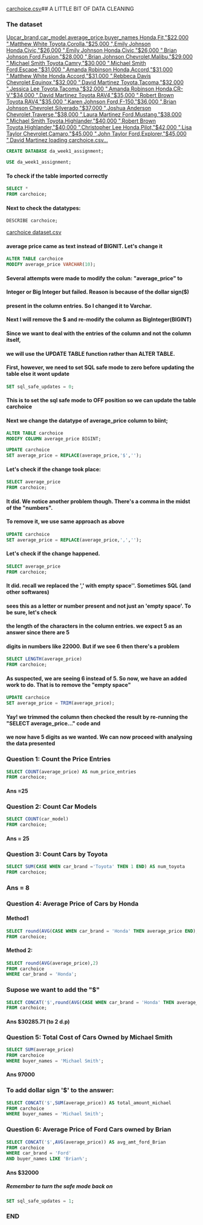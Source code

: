 [carchoice.csv](https://github.com/Okonkwosolomon1/Some-data-cleaning-fun/files/14067802/carchoice.csv)## A LITTLE BIT OF DATA CLEANING 
### The dataset

[Upcar_brand,car_model,average_price,buyer_names
Honda,Fit,"$22,000 ",Matthew White
Toyota,Corolla,"$25,000 ",Emily Johnson
Honda,Civic,"$26,000 ",Emily Johnson
Honda,Civic,"$26,000 ",Brian Johnson
Ford,Fusion,"$28,000 ",Brian Johnson
Chevrolet,Malibu,"$29,000 ",Michael Smith
Toyota,Camry,"$30,000 ",Michael Smith
Ford,Escape,"$31,000 ",Amanda Robinson
Honda,Accord,"$31,000 ",Matthew White
Honda,Accord,"$31,000 ",Rebbeca Davis
Chevrolet,Equinox,"$32,000 ",David Martinez
Toyota,Tacoma,"$32,000 ",Jessica Lee
Toyota,Tacoma,"$32,000 ",Amanda Robinson
Honda,CR-V,"$34,000 ",David Martinez
Toyota,RAV4,"$35,000 ",Robert Brown
Toyota,RAV4,"$35,000 ",Karen Johnson
Ford,F-150,"$36,000 ",Brian Johnson
Chevrolet,Silverado,"$37,000 ",Joshua Anderson
Chevrolet,Traverse,"$38,000 ",Laura Martinez
Ford,Mustang,"$38,000 ",Michael Smith
Toyota,Highlander,"$40,000 ",Robert Brown
Toyota,Highlander,"$40,000 ",Christopher Lee
Honda,Pilot,"$42,000 ",Lisa Taylor
Chevrolet,Camaro,"$45,000 ",John Taylor
Ford,Explorer,"$45,000 ",David Martinez
loading carchoice.csv…]()


```sql
CREATE DATABASE da_week1_assignment;
```
```sql
USE da_week1_assignment;
```
#### To check if the table imported correctly
```sql
SELECT *
FROM carchoice;
```
#### Next to check the datatypes:
```sql
DESCRIBE carchoice;
```
[carchoice dataset.csv](https://github.com/Okonkwosolomon1/Some-data-cleaning-fun/files/14067540/carchoice.dataset.csv)

#### average price came as text instead of BIGNIT. Let's change it

```sql
ALTER TABLE carchoice
MODIFY average_price VARCHAR(10);
```
#### Several attempts were made to modify the colun: "average_price" to
#### Integer or Big Integer but failed. Reason is because of the dollar sign($)
#### present in the column entries. So I changed it to Varchar.
#### Next I will remove the $ and re-modify the column as BigInteger(BIGINT)

#### Since we want to deal with the entries of the column and not the column itself,
#### we will use the UPDATE TABLE function rather than ALTER TABLE.

#### First, however, we need to set SQL safe mode to zero before updating the table else it wont update

```sql
SET sql_safe_updates = 0;
```
#### This is to set the sql safe mode to OFF position so we can update the table carchoice
#### Next we change the datatype of average_price column to biint;
```sql
ALTER TABLE carchoice
MODIFY COLUMN average_price BIGINT;
```
```sql
UPDATE carchoice
SET average_price = REPLACE(average_price,'$','');
```
#### Let's check if the change took place:
```sql
SELECT average_price
FROM carchoice;
```
#### It did. We notice another problem though. There's a comma in the midst of the "numbers". 
#### To remove it, we use same approach as above
```sql
UPDATE carchoice
SET average_price = REPLACE(average_price,',','');
```
#### Let's check if the change happened.
```sql
SELECT average_price
FROM carchoice;
```
#### It did. recall we replaced the ',' with empty space''. Sometimes SQL (and other softwares)
#### sees this as a letter or number present and not just an 'empty space'. To be sure, let's check
#### the length of the characters in the column entries. we expect 5 as an answer since there are 5
#### digits in numbers like 22000. But if we see 6 then there's a problem
```sql
SELECT LENGTH(average_price)
FROM carchoice;
```
#### As suspected, we are seeing 6 instead of 5. So now, we have an added work to do. That is to remove the "empty space"
```sql
UPDATE carchoice
SET average_price = TRIM(average_price);
```
#### Yay! we trimmed the column then checked the result by re-running the "SELECT average_price..." code and 
#### we now have 5 digits as we wanted. We can now proceed with analysing the data presented

### Question 1: Count the Price Entries
```sql
SELECT COUNT(average_price) AS num_price_entries
FROM carchoice;
```
#### Ans =25

### Question 2: Count Car Models
```sql
SELECT COUNT(car_model)
FROM carchoice;
```
#### Ans = 25

### Question 3: Count Cars by Toyota
```sql
SELECT SUM(CASE WHEN car_brand ='Toyota' THEN 1 END) AS num_toyota
FROM carchoice;
```
### Ans = 8

### Question 4: Average Price of Cars by Honda
#### Method1
```sql
SELECT round(AVG(CASE WHEN car_brand = 'Honda' THEN average_price END),2) AS avg_price_honda
FROM carchoice;
```
#### Method 2:
```sql
SELECT round(AVG(average_price),2)
FROM carchoice
WHERE car_brand = 'Honda';
```
### Supose we want to add the "$"
```sql
SELECT CONCAT('$',round(AVG(CASE WHEN car_brand = 'Honda' THEN average_price END),2)) AS avg_price_honda
FROM carchoice;
```
#### Ans $30285.71 (to 2 d.p)

### Question 5: Total Cost of Cars Owned by Michael Smith
```sql
SELECT SUM(average_price)
FROM carchoice
WHERE buyer_names = 'Michael Smith';
```
#### Ans 97000
### To add dollar sign '$' to the answer:
```sql
SELECT CONCAT('$',SUM(average_price)) AS total_amount_michael
FROM carchoice
WHERE buyer_names = 'Michael Smith';
```

### Question 6: Average Price of Ford Cars owned by Brian
```sql
SELECT CONCAT('$',AVG(average_price)) AS avg_amt_ford_Brian
FROM carchoice
WHERE car_brand = 'Ford'
AND buyer_names LIKE 'Brian%';
```
#### Ans $32000

##### Remember to turn the safe mode back on
```sql
SET sql_safe_updates = 1;
```

### END


